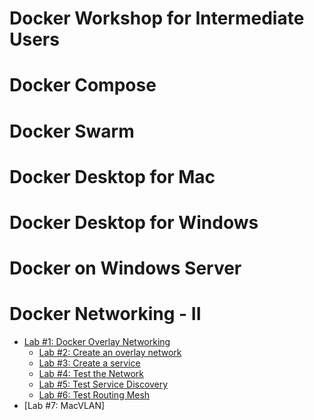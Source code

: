 # Docker Workshop for Intermediate Users

# Docker Compose 


# Docker Swarm


# Docker Desktop for Mac


# Docker Desktop for Windows


# Docker on Windows Server



# Docker Networking - II
- [Lab #1: Docker Overlay Networking]()
   - [Lab #2: Create an overlay network]()
   - [Lab #3: Create a service]()
   - [Lab #4: Test the Network]()
   - [Lab #5: Test Service Discovery]()
   - [Lab #6: Test Routing Mesh]()
- [Lab #7: MacVLAN]
 

